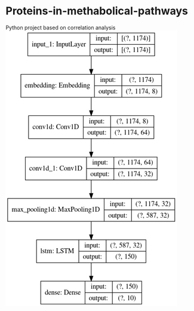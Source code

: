 # Proteins-in-methabolical-pathways
Python project based on correlation analysis
![model_plot.png](model_plot.png)